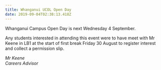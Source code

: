 ```yaml
---
title: Whanganui UCOL Open Day
date: 2019-09-04T02:38:13.418Z
---
```

Whanganui Campus Open Day is next Wednesday 4 September. 

Any students interested in attending this event were to have meet with Mr Keene in LB1 at the start of first break Friday 30 August to register interest and collect a permission slip.

_Mr Keene_  
_Careers Advisor_
